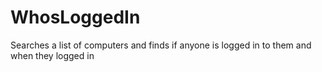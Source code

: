 # WhosLoggedIn
Searches a list of computers and finds if anyone is logged in to them and when they logged in
